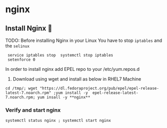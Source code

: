 # nginx

## Install Nginx  :beginner:
 TODO: Before installing Nginx in your Linux You have to stop `iptables` and the `selinux`
  ```
   service iptables stop  systemctl stop iptables
   setenforce 0

  ```
 In order to install nginx add EPEL repo to your /etc/yum.repos.d 

 1. Download using wget and install as below in RHEL7 Machine
 
   ` cd /tmp/; wget "https://dl.fedoraproject.org/pub/epel/epel-release-latest-7.noarch.rpm" ;yum install -y  epel-release-latest-7.noarch.rpm; yum insall -y **nginx** `

### Verify and start nginx
   
   ` systemctl status nginx ; systemctl start nginx `




